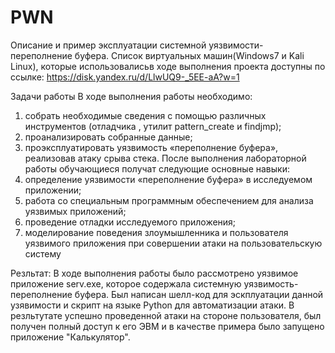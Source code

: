 # PWN
Описание и пример эксплуатации системной уязвимости- переполнение буфера.
Список виртуальных машин(Windows7 и Kali Linux), которые использовалисьв ходе выполнения проекта доступны по ссылке:
https://disk.yandex.ru/d/LlwUQ9-_5EE-aA?w=1

Задачи  работы
В ходе выполнения  работы необходимо:
1) собрать необходимые сведения с помощью различных инструментов 
(отладчика , утилит pattern_create и findjmp);
2) проанализировать собранные данные;
3) проэксплуатировать уязвимость «переполнение буфера», реализовав 
атаку срыва стека.
После выполнения лабораторной работы обучающиеся получат 
следующие основные навыки:
1) определение уязвимости «переполнение буфера» в исследуемом 
приложении;
2) работа со специальным программным обеспечением для анализа 
уязвимых приложений;
3) проведение отладки исследуемого приложения;
4) моделирование поведения злоумышленника и пользователя уязвимого 
приложения при совершении атаки на пользовательскую систему

Резльтат:
В ходе выполнения работы было рассмотрено уязвимое приложение serv.exe, которое содержала системную уязвимость-переполнение буфера. Был написан шелл-код для эскплуатации данной узявимости и скрипт на языке Python для автоматизации атаки. В резльтутате успешно проведенной атаки на стороне пользователя, был получен полный доступ к его ЭВМ и в качестве примера было запущено приложение "Калькулятор".

